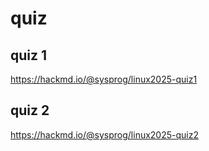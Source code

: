 # quiz

## quiz 1 
https://hackmd.io/@sysprog/linux2025-quiz1
## quiz 2 
https://hackmd.io/@sysprog/linux2025-quiz2
